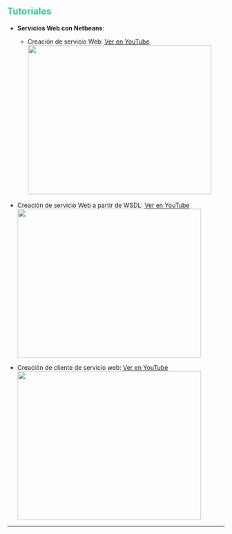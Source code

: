 ## <font color='#35c896'>Tutoriales</font> ##
  * **Servicios Web con Netbeans**:
    * Creación de servicio Web: [Ver en YouTube](http://www.youtube.com/watch?v=2Fy-GX9HGRU)
<a href='http://www.youtube.com/watch?feature=player_embedded&v=2Fy-GX9HGRU' target='_blank'><img src='http://img.youtube.com/vi/2Fy-GX9HGRU/0.jpg' width='425' height=344 /></a>

  * Creación de servicio Web a partir de WSDL: [Ver en YouTube](http://www.youtube.com/watch?v=QuDCIeAUHZ4)
<a href='http://www.youtube.com/watch?feature=player_embedded&v=QuDCIeAUHZ4' target='_blank'><img src='http://img.youtube.com/vi/QuDCIeAUHZ4/0.jpg' width='425' height=344 /></a>

  * Creación de cliente de servicio web: [Ver en YouTube](http://www.youtube.com/watch?v=qIrMjHDzJaA)
<a href='http://www.youtube.com/watch?feature=player_embedded&v=qIrMjHDzJaA' target='_blank'><img src='http://img.youtube.com/vi/qIrMjHDzJaA/0.jpg' width='425' height=344 /></a>


---
